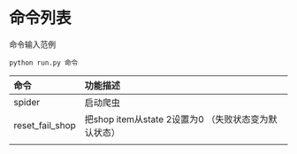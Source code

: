 # 命令列表

命令输入范例

```
python run.py 命令
```

| 命令 | 功能描述 |
| :--- | :--- |
| spider | 启动爬虫 |
| reset\_fail\_shop | 把shop item从state 2设置为0 （失败状态变为默认状态）   |
|  |  |



